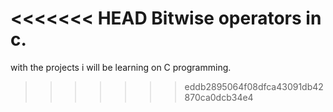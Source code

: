 <<<<<<< HEAD
Bitwise operators in c.
=======
with the projects i will be learning on C programming.
>>>>>>> eddb2895064f08dfca43091db42870ca0dcb34e4
